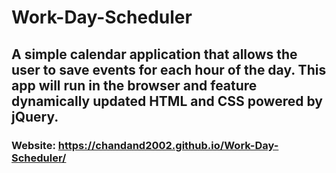 # Work-Day-Scheduler
## A simple calendar application that allows the user to save events for each hour of the day. This app will run in the browser and feature dynamically updated HTML and CSS powered by jQuery.
### Website: https://chandand2002.github.io/Work-Day-Scheduler/
